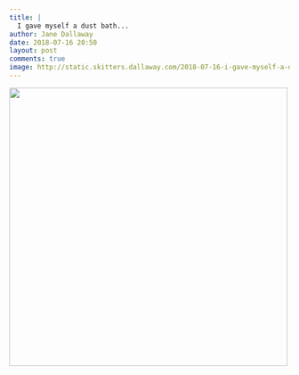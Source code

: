 ```yaml
---
title: |
  I gave myself a dust bath...
author: Jane Dallaway
date: 2018-07-16 20:50
layout: post
comments: true
image: http://static.skitters.dallaway.com/2018-07-16-i-gave-myself-a-dust-bath-thumb-1-IMG-4852.JPG
---
```


<div>
        <a href="http://static.skitters.dallaway.com/2018-07-16-i-gave-myself-a-dust-bath-fullsize-1-IMG-4852.JPG">
          <img src="http://static.skitters.dallaway.com/2018-07-16-i-gave-myself-a-dust-bath-thumb-1-IMG-4852.JPG" width="500" height="500"/>
        </a>
      </div>


  
      